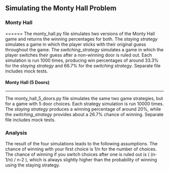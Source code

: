 ## Simulating the Monty Hall Problem

### Monty Hall
======
The monty_hall.py file simulates two versions of the Monty Hall game and returns the winning percentages for both. The *staying strategy* simulates a game in which the player sticks with their original guess throughout the game. The *switching_strategy* simulates a game in which the player switches their guess after a non-winning door is ruled out. Each simulation is run 1000 times, producing win percentages of around 33.3% for the *staying strategy* and 66.7% for the *switching strategy*. Separate file includes mock tests.

#### Monty Hall (5 Doors)
------
The monty_hall_5_doors.py file simulates the same two game strategies, but for a game with 5 door choices. Each strategy simulation is run 10000 times. The *staying strategy* produces a winning percentage of around 20%, while the *switching_strategy* provides about a 26.7% chance of winning. Separate file includes mock tests.

### Analysis
The result of the four simulations leads to the following assumptions. The chance of winning with your first choice is 1/n for the number of choices. The chance of winning if you switch choices after one is ruled out is ( (n-1/n) / n-2 ), which is always slightly higher than the probability of winning using the staying strategy.
